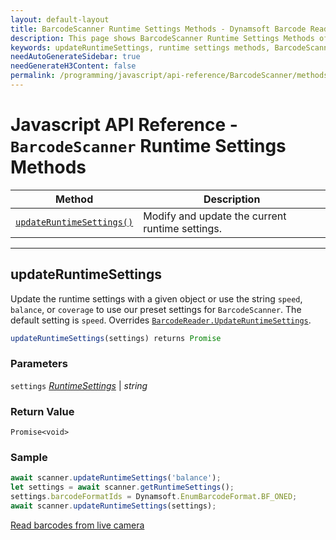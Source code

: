 ```yaml
---
layout: default-layout
title: BarcodeScanner Runtime Settings Methods - Dynamsoft Barcode Reader JavaScript Edition API
description: This page shows BarcodeScanner Runtime Settings Methods of Dynamsoft Barcode Reader JavaScript SDK.
keywords: updateRuntimeSettings, runtime settings methods, BarcodeScanner, api reference, javascript, js
needAutoGenerateSidebar: true
needGenerateH3Content: false
permalink: /programming/javascript/api-reference/BarcodeScanner/methods/runtime-settings.html
---
```

<!--NOTE, This page is used until version 8.2.3-->


# Javascript API Reference - `BarcodeScanner` Runtime Settings Methods

| Method               | Description |
|----------------------|-------------|
| [`updateRuntimeSettings()`](#updateruntimesettings) | Modify and update the current runtime settings. |

---

## updateRuntimeSettings

Update the runtime settings with a given object or use the string `speed`, `balance`, or `coverage` to use our preset settings for `BarcodeScanner`. The default setting is `speed`. Overrides [`BarcodeReader.UpdateRuntimeSettings`](../../BarcodeReader/methods/parameter-and-runtime-settings.md#updateruntimesettings).

```javascript
updateRuntimeSettings(settings) returns Promise
```

### Parameters

`settings` [*RuntimeSettings*](../interfaces.md#runtimesettings) | *string* 

### Return Value

`Promise<void>`

### Sample

```javascript
await scanner.updateRuntimeSettings('balance');
let settings = await scanner.getRuntimeSettings();
settings.barcodeFormatIds = Dynamsoft.EnumBarcodeFormat.BF_ONED;
await scanner.updateRuntimeSettings(settings);
```

[Read barcodes from live camera](https://demo.dynamsoft.com/dbr_wasm/barcode_reader_javascript.html)

